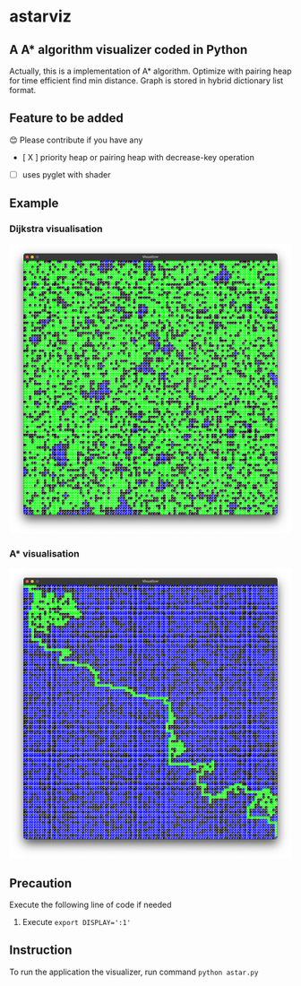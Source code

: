 # astarviz

## A A\* algorithm visualizer coded in Python

Actually, this is a implementation of A\* algorithm. Optimize with pairing heap for time efficient find min distance.
Graph is stored in hybrid dictionary list format.

## Feature to be added

😊 Please contribute if you have any

- [ X ] priority heap or pairing heap with decrease-key operation
- [ ] uses pyglet with shader

## Example

### **Dijkstra visualisation**

![Dijkstra Algorithm](./img/dijkstra.png)

### **A\* visualisation**

![A* Algorithm](./img/astar.png)

## Precaution

Execute the following line of code if needed

1. Execute `export DISPLAY=':1'`

## Instruction

To run the application the visualizer, run command
`python astar.py`
